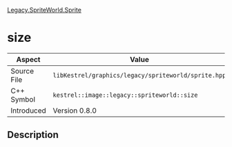 [Legacy.SpriteWorld.Sprite](index)
# size
| Aspect | Value |
| --- | --- |
| Source File | `libKestrel/graphics/legacy/spriteworld/sprite.hpp` |
| C++ Symbol | `kestrel::image::legacy::spriteworld::size` |
| Introduced | Version 0.8.0 |
## Description

